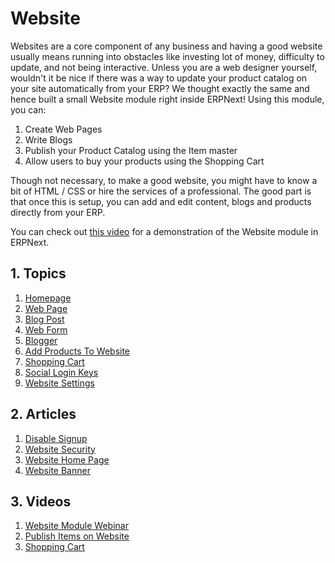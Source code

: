 <!-- add-breadcrumbs -->
# Website

Websites are a core component of any business and having a good website usually
means running into obstacles like investing lot of money, difficulty to update,
and not being interactive. Unless you are a web designer yourself, wouldn't it
be nice if there was a way to update your product catalog on your site
automatically from your ERP? We thought exactly the same and hence built a small
Website module right inside ERPNext! Using this module, you can:

  1. Create Web Pages
  1. Write Blogs
  1. Publish your Product Catalog using the Item master
  1. Allow users to buy your products using the Shopping Cart

Though not necessary, to make a good website, you might have to know a bit of
HTML / CSS or hire the services of a professional. The good part is that once
this is setup, you can add and edit content, blogs and products directly from
your ERP.

You can check out [this video](https://www.youtube.com/watch?v=lyW6mfFBSNw)
for a demonstration of the Website module in ERPNext.

## 1. Topics

1. [Homepage](/docs/user/manual/en/website/homepage)
1. [Web Page](/docs/user/manual/en/website/web-page)
1. [Blog Post](/docs/user/manual/en/website/blog-post)
1. [Web Form](/docs/user/manual/en/website/web-form)
1. [Blogger](/docs/user/manual/en/website/blogger)
1. [Add Products To Website](/docs/user/manual/en/website/add-products-to-website)
1. [Shopping Cart](/docs/user/manual/en/website/shopping-cart)
1. [Social Login Keys](/docs/user/manual/en/website/social-login-keys)
1. [Website Settings](/docs/user/manual/en/website/website-settings)

## 2. Articles

1. [Disable Signup](/docs/user/manual/en/website/articles/disable-signup)
1. [Website Security](/docs/user/manual/en/website/articles/website-security)
1. [Website Home Page](/docs/user/manual/en/website/articles/website-home-page)
1. [Website Banner](/docs/user/manual/en/website/articles/website-banner)

## 3. Videos
1. [Website Module Webinar](https://www.youtube.com/watch?v=lyW6mfFBSNw)
1. [Publish Items on Website](/docs/user/videos/learn/publish-items-on-website.html)
1. [Shopping Cart](/docs/user/videos/learn/shopping-cart.html)
